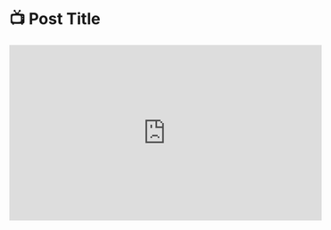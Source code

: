 # 📺 Post Title

<iframe width="560" height="315" 
src="https://www.youtube.com/embed/-Cf7Dbdz9-I" 
title="YouTube video player" frameborder="0" 
allow="accelerometer; autoplay; clipboard-write; encrypted-media; gyroscope; picture-in-picture; web-share" 
referrerpolicy="strict-origin-when-cross-origin" allowfullscreen>
</iframe>
